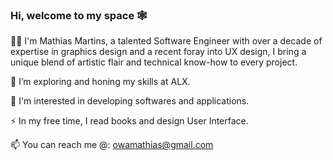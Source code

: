 ### Hi, welcome to my space 🕸️

👋🏿 I'm Mathias Martins, a talented Software Engineer with over a decade of expertise in graphics design and a recent foray into UX design, I bring a unique blend of artistic flair and technical know-how to every project.

🌱 I’m exploring and honing my skills at ALX.

🔭 I'm interested in developing softwares and applications.

⚡ In my free time, I read books and design User Interface.

📫 You can reach me @: owamathias@gmail.com
